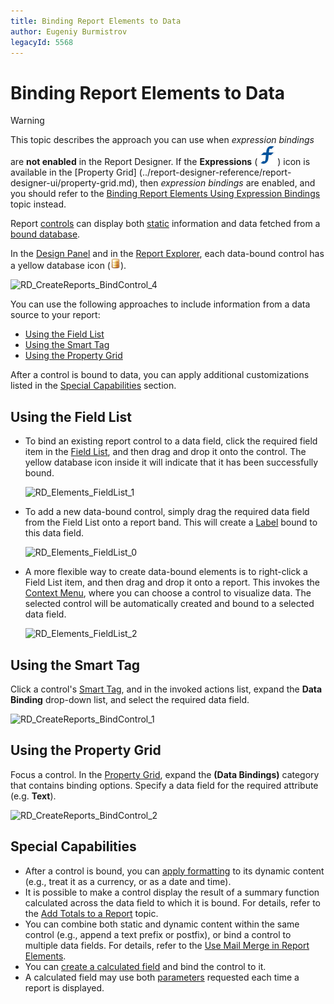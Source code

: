 ```yaml
---
title: Binding Report Elements to Data
author: Eugeniy Burmistrov
legacyId: 5568
---
```

# Binding Report Elements to Data

> [!WARNING]
> This topic describes the approach you can use when  *expression bindings* are **not enabled** in the Report Designer. If the **Expressions** (![Expressions](../../../../images/icon-expressions.svg)) icon is available in the [Property Grid] (../report-designer-reference/report-designer-ui/property-grid.md), then *expression bindings* are enabled, and you should refer to the [Binding Report Elements Using Expression Bindings](binding-report-elements-using-binding-expressions.md) topic instead.


Report [controls](../report-designer-reference/report-controls.md) can display both [static](add-or-modify-static-information-in-your-report.md) information and data fetched from a [bound database](../create-reports/binding-a-report-to-data.md).

In the [Design Panel](../report-designer-reference/report-designer-ui/design-panel.md) and in the [Report Explorer](../report-designer-reference/report-designer-ui/report-explorer.md), each data-bound control has a yellow database icon (![Database](../../../../images/icon-database.png)).

![RD_CreateReports_BindControl_4](../../../../images/img8337.png)

You can use the following approaches to include information from a data source to your report:

* [Using the Field List](#using-the-field-list)
* [Using the Smart Tag](#using-the-smart-tag)
* [Using the Property Grid](#using-the-property-grid)

After a control is bound to data, you can apply additional customizations  listed in the [Special Capabilities](#special-capabilities) section.

## Using the Field List
* To bind an existing report control to a data field, click the required field item in the [Field List](../report-designer-reference/report-designer-ui/field-list.md), and then drag and drop it onto the control. The yellow database icon inside it will indicate that it has been successfully bound.

    ![RD_Elements_FieldList_1](../../../../images/img8266.png)

* To add a new data-bound control, simply drag the required data field from the Field List onto a report band. This will create a [Label](../report-designer-reference/report-controls/label.md) bound to this data field.

    ![RD_Elements_FieldList_0](../../../../images/img8265.png)

* A more flexible way to create data-bound elements is to right-click a Field List item, and then drag and drop it onto a report. This invokes the [Context Menu](../report-designer-reference/report-designer-ui/context-menu.md), where you can choose a control to visualize data. The selected control will be automatically created and bound to a selected data field.
	
	![RD_Elements_FieldList_2](../../../../images/img8267.png)

## Using the Smart Tag
Click a control's [Smart Tag](../report-designer-reference/report-designer-ui/smart-tag.md), and in the invoked actions list, expand the **Data Binding** drop-down list, and select the required data field.

![RD_CreateReports_BindControl_1](../../../../images/img8334.png)

## Using the Property Grid
Focus a control. In the [Property Grid](../report-designer-reference/report-designer-ui/property-grid.md), expand the **(Data Bindings)** category that contains binding options. Specify a data field for the required attribute (e.g. **Text**).

![RD_CreateReports_BindControl_2](../../../../images/img8335.png)

## Special Capabilities
* After a control is bound, you can [apply formatting](change-value-formatting-of-report-elements.md) to its dynamic content (e.g., treat it as a currency, or as a date and time).
* It is possible to make a control display the result of a summary function calculated across the data field to which it is bound. For details, refer to the [Add Totals to a Report](add-totals-to-a-report.md) topic.
* You can combine both static and dynamic content within the same control (e.g., append a text prefix or postfix), or bind a control to multiple data fields. For details, refer to the [Use Mail Merge in Report Elements](use-mail-merge-in-report-elements.md).
* You can [create a calculated field](add-calculated-fields-to-a-report.md) and bind the control to it.
* A calculated field may use both [parameters](add-parameters-to-a-report.md) requested each time a report is displayed.
